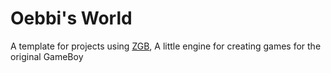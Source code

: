 # Oebbi's World

A template for projects using [ZGB](https://github.com/Zal0/ZGB), A little engine for creating games for the original GameBoy
